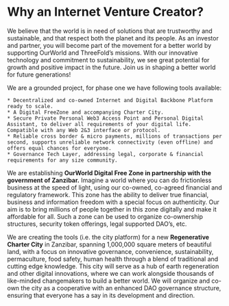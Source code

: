 # Why an Internet Venture Creator?

We believe that the world is in need of solutions that are trustworthy and sustainable, and that respect both the planet and its people. As an investor and partner, you will become part of the movement for a better world by supporting OurWorld and ThreeFold’s missions. With our innovative technology and commitment to sustainability, we see great potential for growth and positive impact in the future. Join us in shaping a better world for future generations!

We are a grounded project, for phase one we have following tools available:

    * Decentralized and co-owned Internet and Digital Backbone Platform ready to scale.
    * A Digital FreeZone and accompanying Charter City.
    * Secure Private Personal Web3 Access Point and Personal Digital Assistant, to deliver all requirements of your digital life. Compatible with any Web 2&3 interface or protocol.
    * Reliable cross border & micro payments, millions of transactions per second, supports unreliable network connectivity (even offline) and offers equal chances for everyone.
    * Governance Tech Layer, addressing legal, corporate & financial requirements for any size community.

We are establishing **OurWorld Digital Free Zone in partnership with the government of Zanzibar.** Imagine a world where you can do frictionless business at the speed of light, using our co-owned, co-agreed financial and regulatory framework. This zone has the ability to deliver true financial, business and information freedom with a special focus on authenticity. Our aim is to bring millions of people together in this zone digitally and make it affordable for all. Such a zone can be used to organize co-ownership structures, security token offerings, legal supported DAO’s, etc.

We are creating the tools (i.e. the city platform) for a new **Regenerative Charter City** in Zanzibar, spanning 1,000,000 square meters of beautiful land, with a focus on innovative governance, convenience, sustainability, permaculture, food safety, human health through a blend of traditional and cutting edge knowledge. This city will serve as a hub of earth regeneration and other digital innovations, where we can work alongside thousands of like-minded changemakers to build a better world. We will organize and co-own the city as a cooperative with an enhanced DAO governance structure, ensuring that everyone has a say in its development and direction.